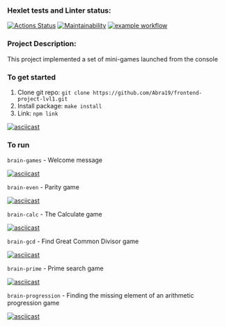 ### Hexlet tests and Linter status:
[![Actions Status](https://github.com/Abra19/frontend-project-lvl1/workflows/hexlet-check/badge.svg)](https://github.com/Abra19/frontend-project-lvl1/actions)
[![Maintainability](https://api.codeclimate.com/v1/badges/a99a88d28ad37a79dbf6/maintainability)](https://codeclimate.com/github/Abra19/frontend-project-lvl1/maintainability)
[![example workflow](https://github.com/Abra19/frontend-project-lvl1/actions/workflows/lint.yml/badge.svg)](https://github.com/Abra19/frontend-project-lvl1/actions)
### Project Description:
This project implemented a set of mini-games launched from the console
### To get started

1. Clone git repo: `git clone https://github.com/Abra19/frontend-project-lvl1.git`
2. Install package: `make install`
3. Link: `npm link`

[![asciicast](https://asciinema.org/a/FS60NV3xDEsKWGpyFVwnBxaGg.svg)](https://asciinema.org/a/FS60NV3xDEsKWGpyFVwnBxaGg)
### To run 

 `brain-games`          - Welcome message

[![asciicast](https://asciinema.org/a/4jNp1XhRzuLoeA677BZ2jjn3j.svg)](https://asciinema.org/a/4jNp1XhRzuLoeA677BZ2jjn3j)

 `brain-even`           -  Parity game

[![asciicast](https://asciinema.org/a/SVC6HCYbwCD5INqRe7b6BMryR.svg)](https://asciinema.org/a/SVC6HCYbwCD5INqRe7b6BMryR)

 `brain-calc`           -  The Calculate game

[![asciicast](https://asciinema.org/a/MoVnxPjILvZnq5a8WzIfOAQZG.svg)](https://asciinema.org/a/MoVnxPjILvZnq5a8WzIfOAQZG)

 `brain-gcd`            - Find Great Common Divisor game
      
[![asciicast](https://asciinema.org/a/gyZT78pkyQVvpapQIyorfdUEK.svg)](https://asciinema.org/a/gyZT78pkyQVvpapQIyorfdUEK)

 `brain-prime`          - Prime search game

[![asciicast](https://asciinema.org/a/2EpcaIgFPrX6gl5dn3KZri0uh.svg)](https://asciinema.org/a/2EpcaIgFPrX6gl5dn3KZri0uh)

 `brain-progression`    - Finding the missing element of an arithmetic progression game

[![asciicast](https://asciinema.org/a/kzkHV6JxZ3JCMtj16EszcrLrm.svg)](https://asciinema.org/a/kzkHV6JxZ3JCMtj16EszcrLrm)

